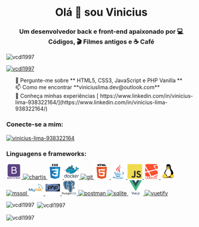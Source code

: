 <h1 align="center"> Olá 👋 sou Vinicius </h1>
    <h3 align="center"> Um desenvolvedor back e front-end apaixonado por 💻 Códigos, 🎬 Filmes antigos e ☕ Café</h3>
    <p align="left">
        <img src="https://komarev.com/ghpvc/?username=vcdl1997&label=Profile%20views&color=0e75b6&style=flat"
            alt="vcdl1997" />
    </p>
    <p align="left"> 
        <a href="https://github.com/ryo-ma/github-profile-trophy"> 
            <img src="https://github-profile-trophy.vercel.app/?username=vcdl1997" alt="vcdl1997" />
        </a>
    </p>
    <ul style="list-style-type: none;">
        <li>
            💬 Pergunte-me sobre ** HTML5, CSS3, JavaScript e PHP Vanilla **
        </li>  
        <li>
            📫 Como me encontrar **viniciuslima.dev@outlook.com**
        </li>  
        <li>
            📄 Conheça minhas experiências [
            https://www.linkedin.com/in/vinicius-lima-938322164/](https://www.linkedin.com/in/vinicius-lima-938322164/)
        </li>  
    </ul>
    <h3 align="left">Conecte-se a mim: </h3>
    <p align="left">
        <a href="https://linkedin.com/in/vinicius-lima-938322164" target="blank"> 
            <img align="center"
                src="https://raw.githubusercontent.com/rahuldkjain/github-profile-readme-generator/master/src/images/icons/Social/linked-in-alt.svg"
                alt="vinicius-lima-938322164" height="30" width="40" /> 
        </a>
    </p>
    <h3 align="left"> Linguagens e frameworks: </h3>
    <p align="left">
        <a href="https://getbootstrap.com" target="_blank"> 
            <img src="https://raw.githubusercontent.com/devicons/devicon/master/icons/bootstrap/bootstrap-plain-wordmark.svg"
                alt="bootstrap" width="40" height="40" />
        </a> 
        <a href="https://www.chartjs.org" target="_blank">
            <img src="https://www.chartjs.org/media/logo-title.svg" alt="chartjs"
                width="40" height="40"/>
        </a>
        <a href="https://www.w3schools.com/css/" target="_blank">
            <img src="https://raw.githubusercontent.com/devicons/devicon/master/icons/css3/css3-original-wordmark.svg"
                alt="css3" width="40" height="40" />
        </a> 
        <a href="https://www.docker.com/" target="_blank">
            <img src="https://raw.githubusercontent.com/devicons/devicon/master/icons/docker/docker-original-wordmark.svg"
                alt="docker" width="40" height="40" />
        </a>
        <a href="https://git-scm.com/" target="_blank">
            <img src="https://www.vectorlogo.zone/logos/git-scm/git-scm-icon.svg" 
                alt="git" width="40" height="40"/>
        </a>
        <a href="https://www.w3.org/html/" target="_blank">
            <img src="https://raw.githubusercontent.com/devicons/devicon/master/icons/html5/html5-original-wordmark.svg" 
                alt="html5" width="40" height="40"/> 
        </a>
        <a href="https://www.java.com" target="_blank">
            <img src="https://raw.githubusercontent.com/devicons/devicon/master/icons/java/java-original.svg"
                alt="java" width="40" height="40"/>
        </a> 
        <a href="https://developer.mozilla.org/en-US/docs/Web/JavaScript" target="_blank">
            <img src="https://raw.githubusercontent.com/devicons/devicon/master/icons/javascript/javascript-original.svg"
                        alt="javascript" width="40" height="40" />
        </a> 
        <a href="https://laravel.com/" target="_blank">
            <img src="https://raw.githubusercontent.com/devicons/devicon/master/icons/laravel/laravel-plain-wordmark.svg"
                    alt="laravel" width="40" height="40"/>
        </a>
        <a href="https://www.linux.org/" target="_blank">
            <img src="https://raw.githubusercontent.com/devicons/devicon/master/icons/linux/linux-original.svg"
                alt="linux" width="40" height="40"/>
        </a>
        <a href="https://www.microsoft.com/en-us/sql-server" target="_blank">
            <img src="https://www.svgrepo.com/show/303229/microsoft-sql-server-logo.svg" 
                alt="mssql" width="40" height="40" /> 
        </a>
        <a href="https://www.mysql.com/" target="_blank">
            <img src="https://raw.githubusercontent.com/devicons/devicon/master/icons/mysql/mysql-original-wordmark.svg"
                alt="mysql" width="40" height="40" />
        </a>
        <a href="https://www.php.net" target="_blank "> 
            <img src="https://raw.githubusercontent.com/devicons/devicon/master/icons/php/php-original.svg"
                alt="php" width="40" height="40"/>
        </a>
        <a href="https://www.postgresql.org" target="_blank">
            <img src="https://raw.githubusercontent.com/devicons/devicon/master/icons/postgresql/postgresql-original-wordmark.svg"
                        alt=" postgresql " width="40" height="40"/>
        </a>
        <a href="https://postman.com" target="_blank">
            <img src="https://www.vectorlogo.zone/logos/getpostman/getpostman-icon.svg"
                alt="postman" width="40" height="40" />
        </a>
        <a href="https://www.sqlite.org/" target="_blank">
            <img src="https://www.vectorlogo.zone/logos/sqlite/sqlite-icon.svg"
                alt="sqlite" width="40" height="40" />
        </a>
        <a href="https://vuejs.org/" target="_blank">
            <img src="https://raw.githubusercontent.com/devicons/devicon/master/icons/vuejs/vuejs-original-wordmark.svg" alt="vuejs" width="40" height="40"/>
        </a> 
        <a href="https://vuetifyjs.com/en/" target="_blank"> 
            <img src="https://bestofjs.org/logos/vuetify.svg" 
                alt="vuetify" width="40" height="40" />
        </a> 
    </p>
    <p>
        <img align="left" src="https://github-readme-stats.vercel.app/api/top-langs?username=vcdl1997&show_icons=true&locale=en&layout=compact"
            alt="vcdl1997"/>
    </p>
    <p>&nbsp;
        <img align="center" src="https://github-readme-stats.vercel.app/api?username=vcdl1997&show_icons=true&locale=en"
            alt="vcdl1997" />
    </p>
    <p>
        <img align="center" src="https://github-readme-streak-stats.herokuapp.com/?user=vcdl1997&"
            alt="vcdl1997" /> 
    </p>
